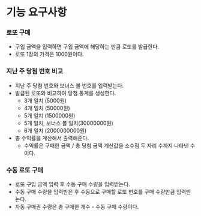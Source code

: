 # 기능 요구사항
### 로또 구매
* 구입 금액을 입력하면 구입 금액에 해당하는 만큼 로또를 발급한다.
* 로또 1장의 가격은 1000원이다.

### 지난 주 당첨 번호 비교
* 지난 주 당첨 번호와 보너스 볼 번호를 입력받는다.
* 발급된 로또와 비교하여 당첨 통계를 생성한다.
  * 3개 일치 (5000원)
  * 4개 일치 (50000원)
  * 5개 일치 (1500000원)
  * 5개 일치, 보너스 볼 일치(30000000원)
  * 6개 일치 (2000000000원)
* 총 수익률을 계산해서 출력해준다.
  * 수익률은 구매한 금액 / 총 당첨 금액 계산값을 소수점 두 자리 수까지 나타낸 수이다.

### 수동 로또 구매
* 로또 구입 금액 입력 후 수동 구매 수량을 입력받는다.
* 수동 구매 수량을 입력받은 후 수동으로 구매할 로또 번호를 구매 수량만큼 입력받는다.
* 자동 구매권 수량은 총 구매한 개수 - 수동 구매 수량이다.